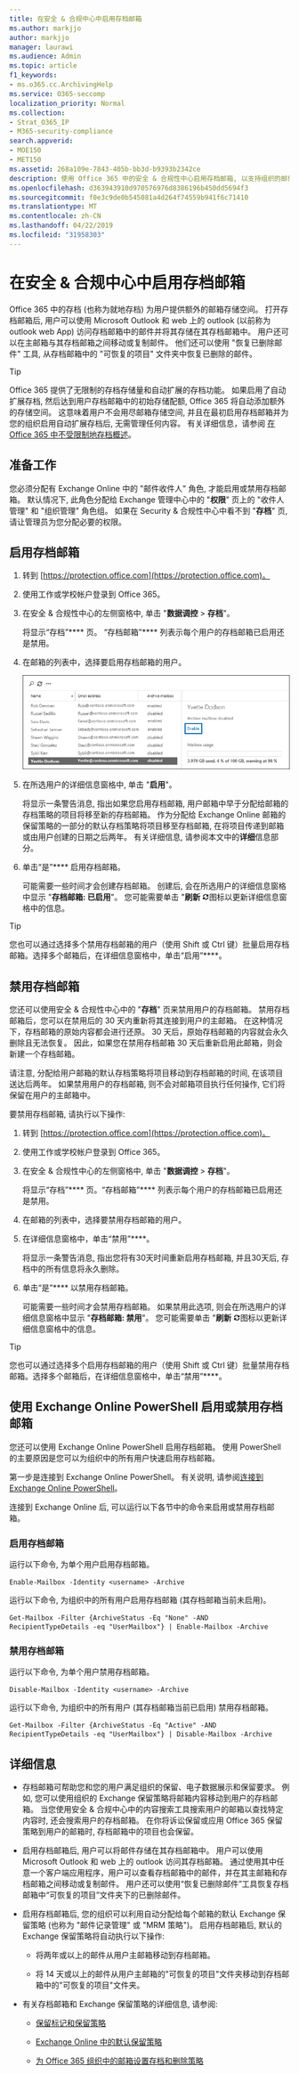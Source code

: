 ```yaml
---
title: 在安全 & 合规中心中启用存档邮箱
ms.author: markjjo
author: markjjo
manager: laurawi
ms.audience: Admin
ms.topic: article
f1_keywords:
- ms.o365.cc.ArchivingHelp
ms.service: O365-seccomp
localization_priority: Normal
ms.collection:
- Strat_O365_IP
- M365-security-compliance
search.appverid:
- MOE150
- MET150
ms.assetid: 268a109e-7843-405b-bb3d-b9393b2342ce
description: 使用 Office 365 中的安全 & 合规性中心启用存档邮箱, 以支持组织的邮件保留、电子数据展示和保留要求。
ms.openlocfilehash: d363943910d970576976d8386196b450dd5694f3
ms.sourcegitcommit: f0e3c9de0b545081a4d264f74559b941f6c71410
ms.translationtype: MT
ms.contentlocale: zh-CN
ms.lasthandoff: 04/22/2019
ms.locfileid: "31958303"
---
```

# <a name="enable-archive-mailboxes-in-the-security--compliance-center"></a>在安全 & 合规中心中启用存档邮箱
  
Office 365 中的存档 (也称为就地存档) 为用户提供额外的邮箱存储空间。 打开存档邮箱后, 用户可以使用 Microsoft Outlook 和 web 上的 outlook (以前称为 outlook web App) 访问存档邮箱中的邮件并将其存储在其存档邮箱中。 用户还可以在主邮箱与其存档邮箱之间移动或复制邮件。 他们还可以使用 "恢复已删除邮件" 工具, 从存档邮箱中的 "可恢复的项目" 文件夹中恢复已删除的邮件。 
  
> [!TIP]
> Office 365 提供了无限制的存档存储量和自动扩展的存档功能。 如果启用了自动扩展存档, 然后达到用户存档邮箱中的初始存储配额, Office 365 将自动添加额外的存储空间。 这意味着用户不会用尽邮箱存储空间, 并且在最初启用存档邮箱并为您的组织启用自动扩展存档后, 无需管理任何内容。 有关详细信息，请参阅 [在 Office 365 中不受限制地存档概述](unlimited-archiving.md)。 
  
## <a name="before-you-begin"></a>准备工作

您必须分配有 Exchange Online 中的 "邮件收件人" 角色, 才能启用或禁用存档邮箱。 默认情况下, 此角色分配给 Exchange 管理中心中的 "**权限**" 页上的 "收件人管理" 和 "组织管理" 角色组。 如果在 Security & 合规性中心中看不到 "**存档**" 页, 请让管理员为您分配必要的权限。 
  
## <a name="enable-an-archive-mailbox"></a>启用存档邮箱
  
1. 转到 [https://protection.office.com](https://protection.office.com)。
    
2. 使用工作或学校帐户登录到 Office 365。
    
3. 在安全 & 合规性中心的左侧窗格中, 单击 "**数据调控** \> **存档**"。
    
    将显示“存档”**** 页。 “存档邮箱”**** 列表示每个用户的存档邮箱已启用还是禁用。 
    
4. 在邮箱的列表中，选择要启用存档邮箱的用户。
    
    ![在选定用户的细节窗格中单击 "启用" 以启用存档邮箱](media/8b53cdec-d5c9-4c28-af11-611f95c37b34.png)
  
5. 在所选用户的详细信息窗格中, 单击 "**启用**"。 
    
    将显示一条警告消息, 指出如果您启用存档邮箱, 用户邮箱中早于分配给邮箱的存档策略的项目将移至新的存档邮箱。 作为分配给 Exchange Online 邮箱的保留策略的一部分的默认存档策略将项目移至存档邮箱, 在将项目传递到邮箱或由用户创建的日期之后两年。 有关详细信息, 请参阅本文中的**详细**信息部分。 
    
6. 单击“是”**** 启用存档邮箱。 
    
    可能需要一些时间才会创建存档邮箱。 创建后, 会在所选用户的详细信息窗格中显示 "**存档邮箱: 已启用**"。 您可能需要单击 "**刷新** ![刷新"](media/O365-MDM-Policy-RefreshIcon.gif)图标以更新详细信息窗格中的信息。 
    
> [!TIP]
> 您也可以通过选择多个禁用存档邮箱的用户（使用 Shift 或 Ctrl 键）批量启用存档邮箱。选择多个邮箱后，在详细信息窗格中，单击“启用”****。 
  
## <a name="disable-an-archive-mailbox"></a>禁用存档邮箱
  
您还可以使用安全 & 合规性中心中的 "**存档**" 页来禁用用户的存档邮箱。 禁用存档邮箱后，您可以在禁用后的 30 天内重新将其连接到用户的主邮箱。 在这种情况下，存档邮箱的原始内容都会进行还原。 30 天后，原始存档邮箱的内容就会永久删除且无法恢复。 因此，如果您在禁用存档邮箱 30 天后重新启用此邮箱，则会新建一个存档邮箱。 
  
请注意, 分配给用户邮箱的默认存档策略将项目移动到存档邮箱的时间, 在该项目送达后两年。 如果禁用用户的存档邮箱, 则不会对邮箱项目执行任何操作, 它们将保留在用户的主邮箱中。
  
要禁用存档邮箱, 请执行以下操作:
  
1. 转到 [https://protection.office.com](https://protection.office.com)。
    
2. 使用工作或学校帐户登录到 Office 365。
    
3. 在安全 & 合规性中心的左侧窗格中, 单击 "**数据调控** \> **存档**"。
    
    将显示“存档”**** 页。“存档邮箱”**** 列表示每个用户的存档邮箱已启用还是禁用。 
    
4. 在邮箱的列表中，选择要禁用存档邮箱的用户。
    
5. 在详细信息窗格中，单击“禁用”****。 
    
    将显示一条警告消息, 指出您将有30天时间重新启用存档邮箱, 并且30天后, 存档中的所有信息将永久删除。 
    
6. 单击“是”**** 以禁用存档邮箱。 
    
    可能需要一些时间才会禁用存档邮箱。 如果禁用此选项, 则会在所选用户的详细信息窗格中显示 "**存档邮箱: 禁用**"。 您可能需要单击 "**刷新** ![刷新"](media/O365-MDM-Policy-RefreshIcon.gif)图标以更新详细信息窗格中的信息。 
    
> [!TIP]
> 您也可以通过选择多个启用存档邮箱的用户（使用 Shift 或 Ctrl 键）批量禁用存档邮箱。选择多个邮箱后，在详细信息窗格中，单击“禁用”****。 
  
## <a name="use-exchange-online-powershell-to-enable-or-disable-archive-mailboxes"></a>使用 Exchange Online PowerShell 启用或禁用存档邮箱

您还可以使用 Exchange Online PowerShell 启用存档邮箱。 使用 PowerShell 的主要原因是您可以为组织中的所有用户快速启用存档邮箱。

第一步是连接到 Exchange Online PowerShell。 有关说明, 请参阅[连接到 Exchange Online PowerShell](https://docs.microsoft.com/powershell/exchange/exchange-online/connect-to-exchange-online-powershell/connect-to-exchange-online-powershell)。

连接到 Exchange Online 后, 可以运行以下各节中的命令来启用或禁用存档邮箱。

### <a name="enable-archive-mailboxes"></a>启用存档邮箱

运行以下命令, 为单个用户启用存档邮箱。
    
  ```
  Enable-Mailbox -Identity <username> -Archive
  ```

运行以下命令, 为组织中的所有用户启用存档邮箱 (其存档邮箱当前未启用)。
    
  ```
  Get-Mailbox -Filter {ArchiveStatus -Eq "None" -AND RecipientTypeDetails -eq "UserMailbox"} | Enable-Mailbox -Archive
  ```
  
### <a name="disable-archive-mailboxes"></a>禁用存档邮箱

运行以下命令, 为单个用户禁用存档邮箱。
    
  ```
  Disable-Mailbox -Identity <username> -Archive
  ```

运行以下命令, 为组织中的所有用户 (其存档邮箱当前已启用) 禁用存档邮箱。
    
  ```
  Get-Mailbox -Filter {ArchiveStatus -Eq "Active" -AND RecipientTypeDetails -eq "UserMailbox"} | Disable-Mailbox -Archive
  ```

## <a name="more-information"></a>详细信息
  
- 存档邮箱可帮助您和您的用户满足组织的保留、电子数据展示和保留要求。 例如, 您可以使用组织的 Exchange 保留策略将邮箱内容移动到用户的存档邮箱。 当您使用安全 & 合规中心中的内容搜索工具搜索用户的邮箱以查找特定内容时, 还会搜索用户的存档邮箱。 在你将诉讼保留或应用 Office 365 保留策略到用户的邮箱时, 存档邮箱中的项目也会保留。
  
- 启用存档邮箱后, 用户可以将邮件存储在其存档邮箱中。 用户可以使用 Microsoft Outlook 和 web 上的 outlook 访问其存档邮箱。 通过使用其中任意一个客户端应用程序，用户可以查看存档邮箱中的邮件，并在其主邮箱和存档邮箱之间移动或复制邮件。 用户还可以使用“恢复已删除邮件”工具恢复存档邮箱中“可恢复的项目”文件夹下的已删除邮件。 
  
- 启用存档邮箱后, 您的组织可以利用自动分配给每个邮箱的默认 Exchange 保留策略 (也称为 "邮件记录管理" 或 "MRM 策略")。 启用存档邮箱后, 默认的 Exchange 保留策略将自动执行以下操作: 
  
    - 将两年或以上的邮件从用户主邮箱移动到存档邮箱。 
    
    - 将 14 天或以上的邮件从用户主邮箱的"可恢复的项目"文件夹移动到存档邮箱中的"可恢复的项目"文件夹。
    
- 有关存档邮箱和 Exchange 保留策略的详细信息, 请参阅:
    
  - [保留标记和保留策略](https://go.microsoft.com/fwlink/?LinkId=404424)
    
  - [Exchange Online 中的默认保留策略](https://go.microsoft.com/fwlink/?linkid=839418)
    
  - [为 Office 365 组织中的邮箱设置存档和删除策略](set-up-an-archive-and-deletion-policy-for-mailboxes.md)
